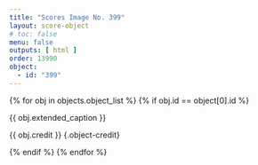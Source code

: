 ```yaml
---
title: "Scores Image No. 399"
layout: score-object
# toc: false
menu: false
outputs: [ html ]
order: 13990
object:
  - id: "399"
---
```


{% for obj in objects.object_list %}
{% if obj.id == object[0].id %}

{{ obj.extended_caption }}

{{ obj.credit }} {.object-credit}

{% endif %}
{% endfor %}
